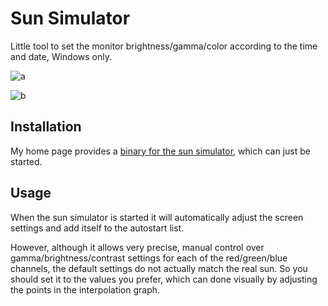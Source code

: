 Sun Simulator
================

Little tool to set the monitor brightness/gamma/color according to the time and date, Windows only.

![a](http://www.benibela.de/img/tools/sunsimulator1.png)

![b](http://www.benibela.de/img/tools/sunsimulator2.png)

Installation
--------------

My home page provides a [binary for the sun simulator](http://www.benibela.de/tools_en.html#sunsimulator), which can just be started.

Usage
-------------

When the sun simulator is started it will automatically adjust the screen settings and add itself to the autostart list.

However, although it allows very precise, manual control over gamma/brightness/contrast settings for each of the red/green/blue channels, the default settings do not actually match the real sun. So you should set it to the values you prefer, which can done visually by adjusting the points in the interpolation graph. 

